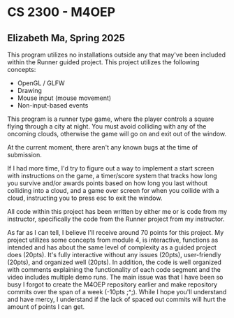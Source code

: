 # CS 2300 - M4OEP
## Elizabeth Ma, Spring 2025
This program utilizes no installations outside any that may've been included within the Runner guided project.
This project utilizes the following concepts:
- OpenGL / GLFW
- Drawing
- Mouse input (mouse movement)
- Non-input-based events

This program is a runner type game, where the player controls a square flying through a city at night.
You must avoid colliding with any of the oncoming clouds, otherwise the game will go on and exit out of the window.

At the current moment, there aren't any known bugs at the time of submission.

If I had more time, I'd try to figure out a way to implement a start screen with instructions on the game, a timer/score
system that tracks how long you survive and/or awards points based on how long you last without colliding into a cloud,
and a game over screen for when you collide with a cloud, instructing you to press esc to exit the window.

All code within this project has been written by either me or is code from my instructor, specifically the code from the
Runner project from my instructor.

As far as I can tell, I believe I'll receive around 70 points for this project.
My project utilizes some concepts from module 4, is interactive, functions as intended and has about the same level of
complexity as a guided project does (20pts). It's fully interactive without any issues (20pts), user-friendly (20pts),
and organized well (20pts). In addition, the code is well organized with comments explaining the functionality of each
code segment and the video includes multiple demo runs. The main issue was that I have been so busy I forgot to create
the M4OEP repository earlier and make repository commits over the span of a week (-10pts ;^;). While I hope you'll
understand and have mercy, I understand if the lack of spaced out commits will hurt the amount of points I can get.